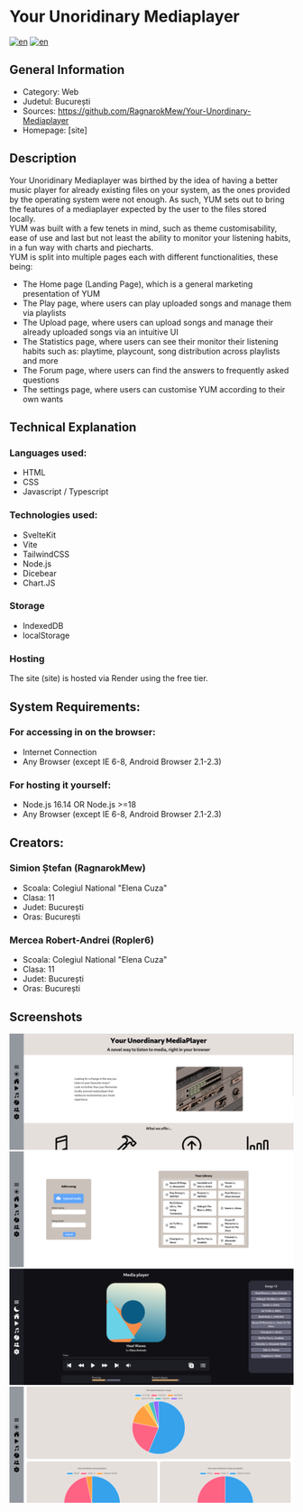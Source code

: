 # Your Unoridinary Mediaplayer
[![en](https://img.shields.io/badge/lang-ro-red)](https://github.com/RagnarokMew/Your-Unordinary-Mediaplayer/blob/main/README.ro.md)
[![en](https://img.shields.io/badge/lang-en-blue)](https://github.com/RagnarokMew/Your-Unordinary-Mediaplayer/blob/main/README.md)

## General Information
* Category: Web
* Judetul: București
* Sources: https://github.com/RagnarokMew/Your-Unordinary-Mediaplayer
* Homepage: [site]

## Description
Your Unoridinary Mediaplayer was birthed by the idea of having a better music player for already existing files on your system, as the ones provided by the operating system were not enough. As such, YUM sets out to bring the features of a mediaplayer expected by the user to the files stored locally.
<br>
YUM was built with a few tenets in mind, such as theme customisability, ease of use and last but not least the ability to monitor your listening habits, in a fun way with charts and piecharts.
<br>
YUM is split into multiple pages each with different functionalities, these being:
* The Home page (Landing Page), which is a general marketing presentation of YUM
* The Play page, where users can play uploaded songs and manage them via playlists
* The Upload page, where users can upload songs and manage their already uploaded songs via an intuitive UI
* The Statistics page, where users can see their monitor their listening habits such as: playtime, playcount, song distribution across playlists and more
* The Forum page, where users can find the answers to frequently asked questions
* The settings page, where users can customise YUM according to their own wants

## Technical Explanation

### Languages used:
* HTML
* CSS
* Javascript / Typescript

### Technologies used:
* SvelteKit
* Vite
* TailwindCSS
* Node.js
* Dicebear
* Chart.JS

### Storage
* IndexedDB
* localStorage

### Hosting
The site (site) is hosted via Render using the free tier.

## System Requirements:
### For accessing in on the browser:
* Internet Connection
* Any Browser (except IE 6-8, Android Browser 2.1-2.3)

### For hosting it yourself:
* Node.js 16.14 OR Node.js >=18
* Any Browser (except IE 6-8, Android Browser 2.1-2.3)

## Creators:

### Simion Ștefan (RagnarokMew)
* Scoala: Colegiul National "Elena Cuza"
* Clasa: 11
* Judet: București
* Oras: București

### Mercea Robert-Andrei (Ropler6)
* Scoala: Colegiul National "Elena Cuza"
* Clasa: 11
* Judet: București
* Oras: București

## Screenshots
<img src="documentation/Screenshot1.png">

<img src="documentation/Screenshot4.png">

<img src="documentation/Screenshot5.png">

<img src="documentation/Screenshot6.png">
